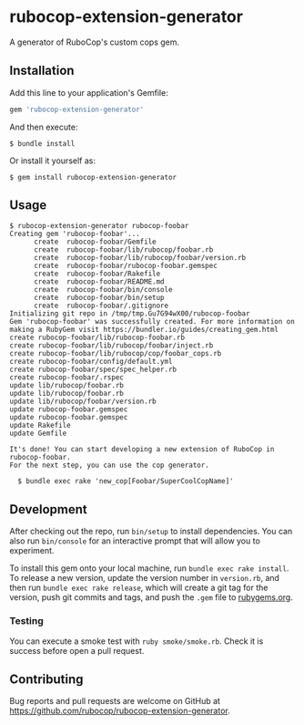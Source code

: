# rubocop-extension-generator

A generator of RuboCop's custom cops gem.

## Installation

Add this line to your application's Gemfile:

```ruby
gem 'rubocop-extension-generator'
```

And then execute:

    $ bundle install

Or install it yourself as:

    $ gem install rubocop-extension-generator

## Usage

```
$ rubocop-extension-generator rubocop-foobar
Creating gem 'rubocop-foobar'...
      create  rubocop-foobar/Gemfile
      create  rubocop-foobar/lib/rubocop/foobar.rb
      create  rubocop-foobar/lib/rubocop/foobar/version.rb
      create  rubocop-foobar/rubocop-foobar.gemspec
      create  rubocop-foobar/Rakefile
      create  rubocop-foobar/README.md
      create  rubocop-foobar/bin/console
      create  rubocop-foobar/bin/setup
      create  rubocop-foobar/.gitignore
Initializing git repo in /tmp/tmp.Gu7G94wX00/rubocop-foobar
Gem 'rubocop-foobar' was successfully created. For more information on making a RubyGem visit https://bundler.io/guides/creating_gem.html
create rubocop-foobar/lib/rubocop-foobar.rb
create rubocop-foobar/lib/rubocop/foobar/inject.rb
create rubocop-foobar/lib/rubocop/cop/foobar_cops.rb
create rubocop-foobar/config/default.yml
create rubocop-foobar/spec/spec_helper.rb
create rubocop-foobar/.rspec
update lib/rubocop/foobar.rb
update lib/rubocop/foobar.rb
update lib/rubocop/foobar/version.rb
update rubocop-foobar.gemspec
update rubocop-foobar.gemspec
update Rakefile
update Gemfile

It's done! You can start developing a new extension of RuboCop in rubocop-foobar.
For the next step, you can use the cop generator.

  $ bundle exec rake 'new_cop[Foobar/SuperCoolCopName]'
```

## Development

After checking out the repo, run `bin/setup` to install dependencies. You can also run `bin/console` for an interactive prompt that will allow you to experiment.

To install this gem onto your local machine, run `bundle exec rake install`. To release a new version, update the version number in `version.rb`, and then run `bundle exec rake release`, which will create a git tag for the version, push git commits and tags, and push the `.gem` file to [rubygems.org](https://rubygems.org).

### Testing

You can execute a smoke test with `ruby smoke/smoke.rb`. Check it is success before open a pull request.

## Contributing

Bug reports and pull requests are welcome on GitHub at https://github.com/rubocop/rubocop-extension-generator.


